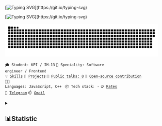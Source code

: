 [![Typing SVG](https://readme-typing-svg.herokuapp.com/?lines=Hello,+I'm+Alex+Shopiak+👦;KPI+student,+CPP+and+nodeJS+developer+.;)](https://git.io/typing-svg)

[![Typing SVG](https://readme-typing-svg.herokuapp.com/?lines=DevOps,+Full-Stack+Engineer;Social+Influencer;and+Film+Maker!;)](https://git.io/typing-svg)
<p align="leftr">
 <img width="600" src="assets/github-snake.svg" alt="snake"/>
</p>

<code>🎓 Student: KPI / IM-13</code>
<code>👷 Speciality: Software engineer / Frontend</code><br>
<code>💡 [Skills](SKILLS.md)</code>
<code>🧻 [Projects](PROJECTS.md)</code>
<code>📢 [Public talks: 0](TALKS.md)</code>
<code>👀 [Open-source contribution](CONTRIBUTION.md)</code><br>
<code>🧑‍💻 Languages: JavaScript, C++ </code>
<code>📦 Tech stack: -</code>
<code>🪙 [Rates](RATES.md)</code><br>
<code>💬 [Telegram](https://telegram.me/alex_shopiak)</code>
<code>📫 [Gmail](mailto:alshop2004@gmail.com)</code>


<details align="left">
  <summary><h2><b>📊Statistic</b></h2></summary>
  <p>
   <img alt="codeSTACKr's GitHub Stats" src="https://github-readme-stats.vercel.app/api/top-langs/?username=AlexShopiak&layout=compact&theme=dark" />  
   <br>
   <img alt="codeSTACKr's GitHub Stats" src="https://github-readme-stats.vercel.app/api?username=AlexShopiak&show_icons=true&theme=dark" />
   <br>
   <img src="https://metrics.lecoq.io/AlexShopiak" />
  </p>
</details>
